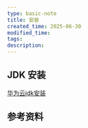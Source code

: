 ```yaml
---
type: basic-note
title: 安装
created_time: 2025-06-30
modified_time: 
tags:
description:
---
```


## JDK 安装

[华为云jdk安装](https://repo.huaweicloud.com/java/jdk/)

## 参考资料
